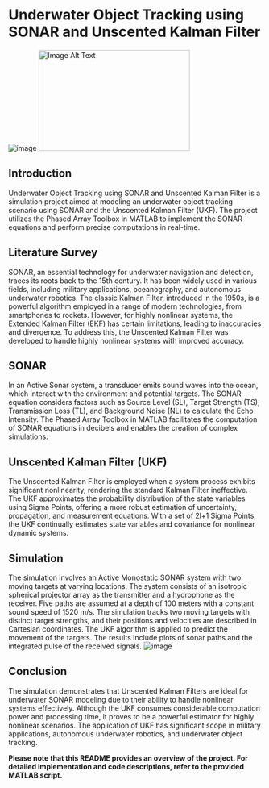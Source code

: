 # Underwater Object Tracking using SONAR and Unscented Kalman Filter
![image](https://github.com/rbga/Underwater-Object-Tracking-using-SONAR-and-Unscented-Kalman-Filter/assets/75168756/82aa547d-2ec3-446e-aef9-dd738333ad02)
<img src="[path/to/your/image.png](https://github.com/rbga/Underwater-Object-Tracking-using-SONAR-and-Unscented-Kalman-Filter/assets/75168756/82aa547d-2ec3-446e-aef9-dd738333ad02)" alt="Image Alt Text" width="300" height="200">

## Introduction
Underwater Object Tracking using SONAR and Unscented Kalman Filter is a simulation project aimed at modeling an underwater object tracking scenario using SONAR and the Unscented Kalman Filter (UKF). The project utilizes the Phased Array Toolbox in MATLAB to implement the SONAR equations and perform precise computations in real-time.

## Literature Survey
SONAR, an essential technology for underwater navigation and detection, traces its roots back to the 15th century. It has been widely used in various fields, including military applications, oceanography, and autonomous underwater robotics. The classic Kalman Filter, introduced in the 1950s, is a powerful algorithm employed in a range of modern technologies, from smartphones to rockets. However, for highly nonlinear systems, the Extended Kalman Filter (EKF) has certain limitations, leading to inaccuracies and divergence. To address this, the Unscented Kalman Filter was developed to handle highly nonlinear systems with improved accuracy.

## SONAR
In an Active Sonar system, a transducer emits sound waves into the ocean, which interact with the environment and potential targets. The SONAR equation considers factors such as Source Level (SL), Target Strength (TS), Transmission Loss (TL), and Background Noise (NL) to calculate the Echo Intensity. The Phased Array Toolbox in MATLAB facilitates the computation of SONAR equations in decibels and enables the creation of complex simulations.

## Unscented Kalman Filter (UKF)
The Unscented Kalman Filter is employed when a system process exhibits significant nonlinearity, rendering the standard Kalman Filter ineffective. The UKF approximates the probability distribution of the state variables using Sigma Points, offering a more robust estimation of uncertainty, propagation, and measurement equations. With a set of 2l+1 Sigma Points, the UKF continually estimates state variables and covariance for nonlinear dynamic systems.

## Simulation
The simulation involves an Active Monostatic SONAR system with two moving targets at varying locations. The system consists of an isotropic spherical projector array as the transmitter and a hydrophone as the receiver. Five paths are assumed at a depth of 100 meters with a constant sound speed of 1520 m/s. The simulation tracks two moving targets with distinct target strengths, and their positions and velocities are described in Cartesian coordinates. The UKF algorithm is applied to predict the movement of the targets. The results include plots of sonar paths and the integrated pulse of the received signals.
![image](https://github.com/rbga/Underwater-Object-Tracking-using-SONAR-and-Unscented-Kalman-Filter/assets/75168756/f8739125-bdcb-426b-ab5a-f95757c3b19f)


## Conclusion
The simulation demonstrates that Unscented Kalman Filters are ideal for underwater SONAR modeling due to their ability to handle nonlinear systems effectively. Although the UKF consumes considerable computation power and processing time, it proves to be a powerful estimator for highly nonlinear scenarios. The application of UKF has significant scope in military applications, autonomous underwater robotics, and underwater object tracking.

**Please note that this README provides an overview of the project. For detailed implementation and code descriptions, refer to the provided MATLAB script.**
